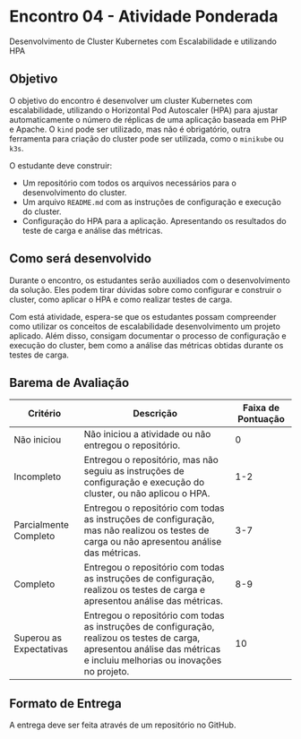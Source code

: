 # Encontro 04 - Atividade Ponderada

Desenvolvimento de Cluster Kubernetes com Escalabilidade e utilizando HPA

## Objetivo

O objetivo do encontro é desenvolver um cluster Kubernetes com escalabilidade, utilizando o Horizontal Pod Autoscaler (HPA) para ajustar automaticamente o número de réplicas de uma aplicação baseada em PHP e Apache. O `kind` pode ser utilizado, mas não é obrigatório, outra ferramenta para criação do cluster pode ser utilizada, como o `minikube` ou `k3s`. 

O estudante deve construir:

- Um repositório com todos os arquivos necessários para o desenvolvimento do cluster.
- Um arquivo `README.md` com as instruções de configuração e execução do cluster.
- Configuração do HPA para a aplicação. Apresentando os resultados do teste de carga e análise das métricas.

## Como será desenvolvido

Durante o encontro, os estudantes serão auxiliados com o desenvolvimento da solução. Eles podem tirar dúvidas sobre como configurar e construir o cluster, como aplicar o HPA e como realizar testes de carga.

Com está atividade, espera-se que os estudantes possam compreender como utilizar os conceitos de escalabilidade desenvolvimento um projeto aplicado. Além disso, consigam documentar o processo de configuração e execução do cluster, bem como a análise das métricas obtidas durante os testes de carga.

## Barema de Avaliação

| Critério | Descrição | Faixa de Pontuação |
|----------|-----------|-------------------|
| Não iniciou | Não iniciou a atividade ou não entregou o repositório. | 0 |
| Incompleto | Entregou o repositório, mas não seguiu as instruções de configuração e execução do cluster, ou não aplicou o HPA. | 1-2 |
| Parcialmente Completo | Entregou o repositório com todas as instruções de configuração, mas não realizou os testes de carga ou não apresentou análise das métricas. | 3-7 |
| Completo | Entregou o repositório com todas as instruções de configuração, realizou os testes de carga e apresentou análise das métricas. | 8-9 |
| Superou as Expectativas | Entregou o repositório com todas as instruções de configuração, realizou os testes de carga, apresentou análise das métricas e incluiu melhorias ou inovações no projeto. | 10 |

## Formato de Entrega

A entrega deve ser feita através de um repositório no GitHub.